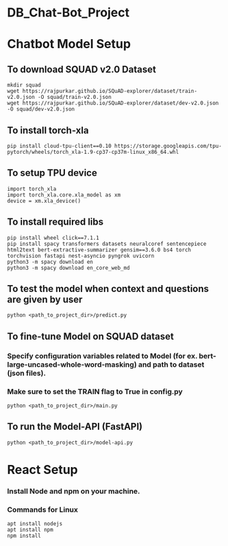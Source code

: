 # DB_Chat-Bot_Project

# Chatbot Model Setup

## To download SQUAD v2.0 Dataset 
```
mkdir squad
wget https://rajpurkar.github.io/SQuAD-explorer/dataset/train-v2.0.json -O squad/train-v2.0.json
wget https://rajpurkar.github.io/SQuAD-explorer/dataset/dev-v2.0.json -O squad/dev-v2.0.json
```

## To install torch-xla
```
pip install cloud-tpu-client==0.10 https://storage.googleapis.com/tpu-pytorch/wheels/torch_xla-1.9-cp37-cp37m-linux_x86_64.whl
```

## To setup TPU device
```
import torch_xla
import torch_xla.core.xla_model as xm
device = xm.xla_device()
```

## To install required libs
```
pip install wheel click==7.1.1
pip install spacy transformers datasets neuralcoref sentencepiece html2text bert-extractive-summarizer gensim==3.6.0 bs4 torch torchvision fastapi nest-asyncio pyngrok uvicorn
python3 -m spacy download en
python3 -m spacy download en_core_web_md
```

## To test the model when context and questions are given by user
```
python <path_to_project_dir>/predict.py
```

## To fine-tune Model on SQUAD dataset
### Specify configuration variables related to Model (for ex. bert-large-uncased-whole-word-masking) and path to dataset (json files).
### Make sure to set the TRAIN flag to True in config.py
```
python <path_to_project_dir>/main.py
```

## To run the Model-API (FastAPI)
```
python <path_to_project_dir>/model-api.py
```

# React Setup

### Install Node and npm on your machine.
### Commands for Linux
```
apt install nodejs
apt install npm
npm install
```

